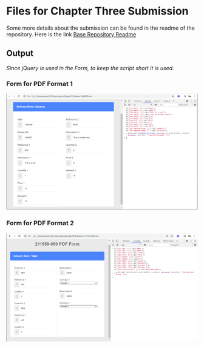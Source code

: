 # Files for Chapter Three Submission

Some more details about the submission can be found in the readme of the repository.
Here is the link [Base Repository Readme](../../readme.md)

## Output  

_Since jQuery is used in the Form, to keep the script short it is used._

### Form for PDF Format 1
![Screenshot of Browser after Javascript execution Format 1](../../readme/screenshot_0003.png)

### Form for PDF Format 2
![Screenshot of Browser after Javascript execution Format 2](../../readme/screenshot_0002.png)

